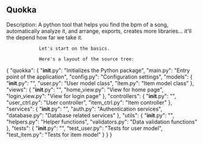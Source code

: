 ## Quokka

Description:    A python tool that helps you find the bpm of a song, automatically analyze it, and arrange, exports, creates more libraries...
                it'll the depend how far we take it.

                Let's start on the basics.

                Here's a layout of the source tree:

{
    "quokka": {
        "__init__.py": "Initializes the Python package",
        "main.py": "Entry point of the application",
        "config.py": "Configuration settings",
        "models": {
            "__init__.py": "",
            "user.py": "User model class",
            "item.py": "Item model class"
        },
        "views": {
            "__init__.py": "",
            "home_view.py": "View for home page",
            "login_view.py": "View for login page"
        },
        "controllers": {
            "__init__.py": "",
            "user_ctrl.py": "User controller",
            "item_ctrl.py": "Item controller"
        },
        "services": {
            "__init__.py": "",
            "auth.py": "Authentication services",
            "database.py": "Database related services"
        },
        "utils": {
            "__init__.py": "",
            "helpers.py": "Helper functions",
            "validators.py": "Data validation functions"
        },
        "tests": {
            "__init__.py": "",
            "test_user.py": "Tests for user model",
            "test_item.py": "Tests for item model"
        }
    }
}